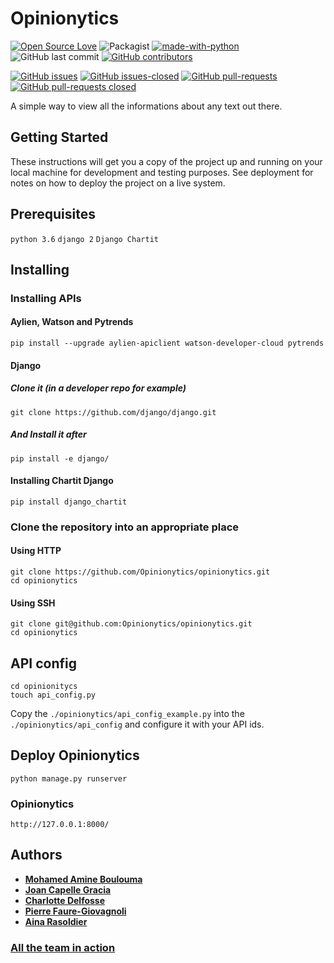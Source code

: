 # Opinionytics

[![Open Source Love](https://badges.frapsoft.com/os/v1/open-source.svg?v=102)](https://github.com/ellerbrock/open-source-badge/)
![Packagist](https://img.shields.io/packagist/l/doctrine/orm.svg)
[![made-with-python](https://img.shields.io/badge/Made%20with-Python-1f425f.svg)](https://www.python.org/)
![GitHub last commit](https://img.shields.io/github/last-commit/google/skia.svg)
[![GitHub contributors](https://img.shields.io/github/contributors/Naereen/StrapDown.js.svg)](https://github.com/Opinionytics/opinionytics/graphs/contributors)

[![GitHub issues](https://img.shields.io/github/issues/Naereen/StrapDown.js.svg)](https://github.com/Opinionytics/opinionytics/issues)
[![GitHub issues-closed](https://img.shields.io/github/issues-closed/Naereen/StrapDown.js.svg)](https://github.com/Opinionytics/opinionytics/issues?q=is%3Aissue+is%3Aclosed)
[![GitHub pull-requests](https://img.shields.io/github/issues-pr/Naereen/StrapDown.js.svg)](https://github.com/Opinionytics/opinionytics/pulls)
[![GitHub pull-requests closed](https://img.shields.io/github/issues-pr-closed/Naereen/StrapDown.js.svg)](https://github.com/Opinionytics/opinionytics/pulls?q=is%3Apr+is%3Aclosed)

A simple way to view all the informations about any text out there.

## Getting Started

These instructions will get you a copy of the project up and running on your local machine for development and testing purposes. See deployment for notes on how to deploy the project on a live system.

## Prerequisites

`python 3.6`
`django 2`
`Django Chartit`

## Installing

### Installing APIs

#### Aylien, Watson and Pytrends

```
pip install --upgrade aylien-apiclient watson-developer-cloud pytrends
```

#### Django

##### Clone it (in a developer repo for example)

```
git clone https://github.com/django/django.git
```

##### And Install it after

```
pip install -e django/
```

#### Installing Chartit Django

```
pip install django_chartit
```

### Clone the repository into an appropriate place

#### Using HTTP

```
git clone https://github.com/Opinionytics/opinionytics.git
cd opinionytics
```

#### Using SSH

```
git clone git@github.com:Opinionytics/opinionytics.git
cd opinionytics
```

## API config

```
cd opinionitycs
touch api_config.py
```

Copy the `./opinionytics/api_config_example.py` into the `./opinionytics/api_config` and configure it with your API ids.

## Deploy Opinionytics

```
python manage.py runserver
```

### Opinionytics

`http://127.0.0.1:8000/`

## Authors

- [**Mohamed Amine Boulouma**](https://github.com/aminemboulouma)
- [**Joan Capelle Gracia**](https://github.com/zas97)
- [**Charlotte Delfosse**](https://github.com/cdel2)
- [**Pierre Faure-Giovagnoli**](https://github.com/PierreFG)
- [**Aina Rasoldier**](https://github.com/ainar)

### [All the team in action](https://www.youtube.com/watch?v=e_a-t3BJk8I&t=18s)
